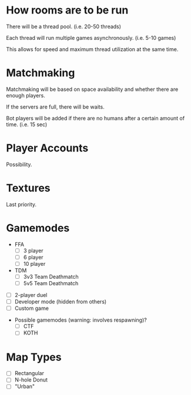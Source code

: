 How rooms are to be run
=======================
There will be a thread pool. (i.e. 20-50 threads)

Each thread will run multiple games asynchronously. (i.e. 5-10 games)

This allows for speed and maximum thread utilization at the same time.


Matchmaking
===========
Matchmaking will be based on space availability and whether there are enough players.

If the servers are full, there will be waits.

Bot players will be added if there are no humans after a certain amount of time. (i.e. 15 sec)

Player Accounts
===============
Possibility.

Textures
========
Last priority.

Gamemodes
=========
- FFA
    - [ ] 3 player
    - [ ] 6 player
    - [ ] 10 player
- TDM
    - [ ] 3v3 Team Deathmatch
    - [ ] 5v5 Team Deathmatch
- [ ] 2-player duel
- [ ] Developer mode (hidden from others)
- [ ] Custom game
- Possible gamemodes (warning: involves respawning)?
    - [ ] CTF
    - [ ] KOTH

Map Types
=========
- [ ] Rectangular
- [ ] N-hole Donut
- [ ] "Urban"